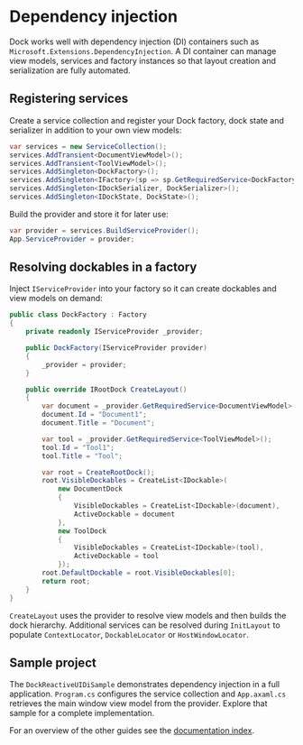 # Dependency injection

Dock works well with dependency injection (DI) containers such as
`Microsoft.Extensions.DependencyInjection`. A DI container can manage
view models, services and factory instances so that layout creation and
serialization are fully automated.

## Registering services

Create a service collection and register your Dock factory, dock state
and serializer in addition to your own view models:

```csharp
var services = new ServiceCollection();
services.AddTransient<DocumentViewModel>();
services.AddTransient<ToolViewModel>();
services.AddSingleton<DockFactory>();
services.AddSingleton<IFactory>(sp => sp.GetRequiredService<DockFactory>());
services.AddSingleton<IDockSerializer, DockSerializer>();
services.AddSingleton<IDockState, DockState>();
```

Build the provider and store it for later use:

```csharp
var provider = services.BuildServiceProvider();
App.ServiceProvider = provider;
```

## Resolving dockables in a factory

Inject `IServiceProvider` into your factory so it can create dockables
and view models on demand:

```csharp
public class DockFactory : Factory
{
    private readonly IServiceProvider _provider;

    public DockFactory(IServiceProvider provider)
    {
        _provider = provider;
    }

    public override IRootDock CreateLayout()
    {
        var document = _provider.GetRequiredService<DocumentViewModel>();
        document.Id = "Document1";
        document.Title = "Document";

        var tool = _provider.GetRequiredService<ToolViewModel>();
        tool.Id = "Tool1";
        tool.Title = "Tool";

        var root = CreateRootDock();
        root.VisibleDockables = CreateList<IDockable>(
            new DocumentDock
            {
                VisibleDockables = CreateList<IDockable>(document),
                ActiveDockable = document
            },
            new ToolDock
            {
                VisibleDockables = CreateList<IDockable>(tool),
                ActiveDockable = tool
            });
        root.DefaultDockable = root.VisibleDockables[0];
        return root;
    }
}
```

`CreateLayout` uses the provider to resolve view models and then builds
the dock hierarchy. Additional services can be resolved during
`InitLayout` to populate `ContextLocator`, `DockableLocator` or
`HostWindowLocator`.

## Sample project

The `DockReactiveUIDiSample` demonstrates dependency injection in a full
application. `Program.cs` configures the service collection and
`App.axaml.cs` retrieves the main window view model from the provider.
Explore that sample for a complete implementation.

For an overview of the other guides see the [documentation index](README.md).
